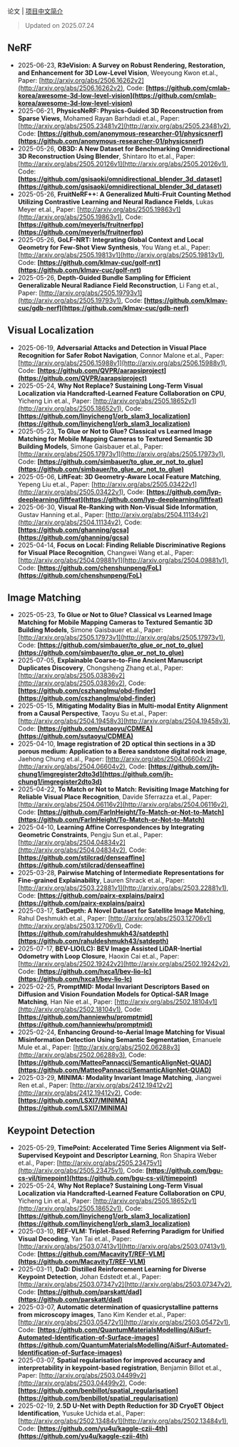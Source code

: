 论文 | [项目中文简介](https://github.com/LJoson/arXiv_daily/blob/main/README_zh-CN.md)

> Updated on 2025.07.24

## NeRF

- 2025-06-23, **R3eVision: A Survey on Robust Rendering, Restoration, and Enhancement for 3D Low-Level Vision**, Weeyoung Kwon et.al., Paper: [http://arxiv.org/abs/2506.16262v2](http://arxiv.org/abs/2506.16262v2), Code: **[https://github.com/cmlab-korea/awesome-3d-low-level-vision](https://github.com/cmlab-korea/awesome-3d-low-level-vision)**
- 2025-06-21, **PhysicsNeRF: Physics-Guided 3D Reconstruction from Sparse Views**, Mohamed Rayan Barhdadi et.al., Paper: [http://arxiv.org/abs/2505.23481v2](http://arxiv.org/abs/2505.23481v2), Code: **[https://github.com/anonymous-researcher-01/physicsnerf](https://github.com/anonymous-researcher-01/physicsnerf)**
- 2025-05-26, **OB3D: A New Dataset for Benchmarking Omnidirectional 3D Reconstruction Using Blender**, Shintaro Ito et.al., Paper: [http://arxiv.org/abs/2505.20126v1](http://arxiv.org/abs/2505.20126v1), Code: **[https://github.com/gsisaoki/omnidirectional_blender_3d_dataset](https://github.com/gsisaoki/omnidirectional_blender_3d_dataset)**
- 2025-05-26, **FruitNeRF++: A Generalized Multi-Fruit Counting Method Utilizing Contrastive Learning and Neural Radiance Fields**, Lukas Meyer et.al., Paper: [http://arxiv.org/abs/2505.19863v1](http://arxiv.org/abs/2505.19863v1), Code: **[https://github.com/meyerls/fruitnerfpp](https://github.com/meyerls/fruitnerfpp)**
- 2025-05-26, **GoLF-NRT: Integrating Global Context and Local Geometry for Few-Shot View Synthesis**, You Wang et.al., Paper: [http://arxiv.org/abs/2505.19813v1](http://arxiv.org/abs/2505.19813v1), Code: **[https://github.com/klmav-cuc/golf-nrt](https://github.com/klmav-cuc/golf-nrt)**
- 2025-05-26, **Depth-Guided Bundle Sampling for Efficient Generalizable Neural Radiance Field Reconstruction**, Li Fang et.al., Paper: [http://arxiv.org/abs/2505.19793v1](http://arxiv.org/abs/2505.19793v1), Code: **[https://github.com/klmav-cuc/gdb-nerf](https://github.com/klmav-cuc/gdb-nerf)**

## Visual Localization

- 2025-06-19, **Adversarial Attacks and Detection in Visual Place Recognition for Safer Robot Navigation**, Connor Malone et.al., Paper: [http://arxiv.org/abs/2506.15988v1](http://arxiv.org/abs/2506.15988v1), Code: **[https://github.com/QVPR/aarapsiproject](https://github.com/QVPR/aarapsiproject)**
- 2025-05-24, **Why Not Replace? Sustaining Long-Term Visual Localization via Handcrafted-Learned Feature Collaboration on CPU**, Yicheng Lin et.al., Paper: [http://arxiv.org/abs/2505.18652v1](http://arxiv.org/abs/2505.18652v1), Code: **[https://github.com/linyicheng1/orb_slam3_localization](https://github.com/linyicheng1/orb_slam3_localization)**
- 2025-05-23, **To Glue or Not to Glue? Classical vs Learned Image Matching for Mobile Mapping Cameras to Textured Semantic 3D Building Models**, Simone Gaisbauer et.al., Paper: [http://arxiv.org/abs/2505.17973v1](http://arxiv.org/abs/2505.17973v1), Code: **[https://github.com/simbauer/to_glue_or_not_to_glue](https://github.com/simbauer/to_glue_or_not_to_glue)**
- 2025-05-06, **LiftFeat: 3D Geometry-Aware Local Feature Matching**, Yepeng Liu et.al., Paper: [http://arxiv.org/abs/2505.03422v1](http://arxiv.org/abs/2505.03422v1), Code: **[https://github.com/lyp-deeplearning/liftfeat](https://github.com/lyp-deeplearning/liftfeat)**
- 2025-06-30, **Visual Re-Ranking with Non-Visual Side Information**, Gustav Hanning et.al., Paper: [http://arxiv.org/abs/2504.11134v2](http://arxiv.org/abs/2504.11134v2), Code: **[https://github.com/ghanning/gcsa](https://github.com/ghanning/gcsa)**
- 2025-04-14, **Focus on Local: Finding Reliable Discriminative Regions for Visual Place Recognition**, Changwei Wang et.al., Paper: [http://arxiv.org/abs/2504.09881v1](http://arxiv.org/abs/2504.09881v1), Code: **[https://github.com/chenshunpeng/FoL](https://github.com/chenshunpeng/FoL)**

## Image Matching

- 2025-05-23, **To Glue or Not to Glue? Classical vs Learned Image Matching for Mobile Mapping Cameras to Textured Semantic 3D Building Models**, Simone Gaisbauer et.al., Paper: [http://arxiv.org/abs/2505.17973v1](http://arxiv.org/abs/2505.17973v1), Code: **[https://github.com/simbauer/to_glue_or_not_to_glue](https://github.com/simbauer/to_glue_or_not_to_glue)**
- 2025-07-05, **Explainable Coarse-to-Fine Ancient Manuscript Duplicates Discovery**, Chongsheng Zhang et.al., Paper: [http://arxiv.org/abs/2505.03836v2](http://arxiv.org/abs/2505.03836v2), Code: **[https://github.com/cszhanglmu/obd-finder](https://github.com/cszhanglmu/obd-finder)**
- 2025-05-15, **Mitigating Modality Bias in Multi-modal Entity Alignment from a Causal Perspective**, Taoyu Su et.al., Paper: [http://arxiv.org/abs/2504.19458v3](http://arxiv.org/abs/2504.19458v3), Code: **[https://github.com/sutaoyu/CDMEA](https://github.com/sutaoyu/CDMEA)**
- 2025-04-10, **Image registration of 2D optical thin sections in a 3D porous medium: Application to a Berea sandstone digital rock image**, Jaehong Chung et.al., Paper: [http://arxiv.org/abs/2504.06604v2](http://arxiv.org/abs/2504.06604v2), Code: **[https://github.com/jh-chung1/imgregister2dto3d](https://github.com/jh-chung1/imgregister2dto3d)**
- 2025-04-22, **To Match or Not to Match: Revisiting Image Matching for Reliable Visual Place Recognition**, Davide Sferrazza et.al., Paper: [http://arxiv.org/abs/2504.06116v2](http://arxiv.org/abs/2504.06116v2), Code: **[https://github.com/FarInHeight/To-Match-or-Not-to-Match](https://github.com/FarInHeight/To-Match-or-Not-to-Match)**
- 2025-04-10, **Learning Affine Correspondences by Integrating Geometric Constraints**, Pengju Sun et.al., Paper: [http://arxiv.org/abs/2504.04834v2](http://arxiv.org/abs/2504.04834v2), Code: **[https://github.com/stilcrad/denseaffine](https://github.com/stilcrad/denseaffine)**
- 2025-03-28, **Pairwise Matching of Intermediate Representations for Fine-grained Explainability**, Lauren Shrack et.al., Paper: [http://arxiv.org/abs/2503.22881v1](http://arxiv.org/abs/2503.22881v1), Code: **[https://github.com/pairx-explains/pairx](https://github.com/pairx-explains/pairx)**
- 2025-03-17, **SatDepth: A Novel Dataset for Satellite Image Matching**, Rahul Deshmukh et.al., Paper: [http://arxiv.org/abs/2503.12706v1](http://arxiv.org/abs/2503.12706v1), Code: **[https://github.com/rahuldeshmukh43/satdepth](https://github.com/rahuldeshmukh43/satdepth)**
- 2025-07-17, **BEV-LIO(LC): BEV Image Assisted LiDAR-Inertial Odometry with Loop Closure**, Haoxin Cai et.al., Paper: [http://arxiv.org/abs/2502.19242v2](http://arxiv.org/abs/2502.19242v2), Code: **[https://github.com/hxca1/bev-lio-lc](https://github.com/hxca1/bev-lio-lc)**
- 2025-02-25, **PromptMID: Modal Invariant Descriptors Based on Diffusion and Vision Foundation Models for Optical-SAR Image Matching**, Han Nie et.al., Paper: [http://arxiv.org/abs/2502.18104v1](http://arxiv.org/abs/2502.18104v1), Code: **[https://github.com/hanniewhu/promptmid](https://github.com/hanniewhu/promptmid)**
- 2025-02-24, **Enhancing Ground-to-Aerial Image Matching for Visual Misinformation Detection Using Semantic Segmentation**, Emanuele Mule et.al., Paper: [http://arxiv.org/abs/2502.06288v3](http://arxiv.org/abs/2502.06288v3), Code: **[https://github.com/MatteoPannacci/SemanticAlignNet-QUAD](https://github.com/MatteoPannacci/SemanticAlignNet-QUAD)**
- 2025-03-29, **MINIMA: Modality Invariant Image Matching**, Jiangwei Ren et.al., Paper: [http://arxiv.org/abs/2412.19412v2](http://arxiv.org/abs/2412.19412v2), Code: **[https://github.com/LSXI7/MINIMA](https://github.com/LSXI7/MINIMA)**

## Keypoint Detection

- 2025-05-29, **TimePoint: Accelerated Time Series Alignment via Self-Supervised Keypoint and Descriptor Learning**, Ron Shapira Weber et.al., Paper: [http://arxiv.org/abs/2505.23475v1](http://arxiv.org/abs/2505.23475v1), Code: **[https://github.com/bgu-cs-vil/timepoint](https://github.com/bgu-cs-vil/timepoint)**
- 2025-05-24, **Why Not Replace? Sustaining Long-Term Visual Localization via Handcrafted-Learned Feature Collaboration on CPU**, Yicheng Lin et.al., Paper: [http://arxiv.org/abs/2505.18652v1](http://arxiv.org/abs/2505.18652v1), Code: **[https://github.com/linyicheng1/orb_slam3_localization](https://github.com/linyicheng1/orb_slam3_localization)**
- 2025-03-10, **REF-VLM: Triplet-Based Referring Paradigm for Unified Visual Decoding**, Yan Tai et.al., Paper: [http://arxiv.org/abs/2503.07413v1](http://arxiv.org/abs/2503.07413v1), Code: **[https://github.com/MacavityT/REF-VLM](https://github.com/MacavityT/REF-VLM)**
- 2025-03-11, **DaD: Distilled Reinforcement Learning for Diverse Keypoint Detection**, Johan Edstedt et.al., Paper: [http://arxiv.org/abs/2503.07347v2](http://arxiv.org/abs/2503.07347v2), Code: **[https://github.com/parskatt/dad](https://github.com/parskatt/dad)**
- 2025-03-07, **Automatic determination of quasicrystalline patterns from microscopy images**, Tano Kim Kender et.al., Paper: [http://arxiv.org/abs/2503.05472v1](http://arxiv.org/abs/2503.05472v1), Code: **[https://github.com/QuantumMaterialsModelling/AiSurf-Automated-Identification-of-Surface-images](https://github.com/QuantumMaterialsModelling/AiSurf-Automated-Identification-of-Surface-images)**
- 2025-03-07, **Spatial regularisation for improved accuracy and interpretability in keypoint-based registration**, Benjamin Billot et.al., Paper: [http://arxiv.org/abs/2503.04499v2](http://arxiv.org/abs/2503.04499v2), Code: **[https://github.com/benbillot/spatial_regularisation](https://github.com/benbillot/spatial_regularisation)**
- 2025-02-19, **2.5D U-Net with Depth Reduction for 3D CryoET Object Identification**, Yusuke Uchida et.al., Paper: [http://arxiv.org/abs/2502.13484v1](http://arxiv.org/abs/2502.13484v1), Code: **[https://github.com/yu4u/kaggle-czii-4th](https://github.com/yu4u/kaggle-czii-4th)**

